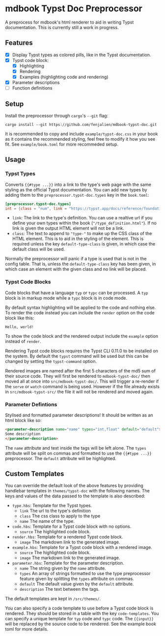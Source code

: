 # mdbook Typst Doc Preprocessor
A preprocess for mdbook's html renderer to aid in writing Typst documentation. This is currently still a work in progress.

## Features
- [x] Display Typst types as colored pills, like in the Typst documentation.
- [x] Typst code block:
  - [x] Highlighting
  - [x] Rendering
  - [x] Examples (highlighting code and rendering)
- [x] Parameter descriptions
- [ ] Function definitions

## Setup
Install the preprocessor through `cargo`'s `--git` flag:
```
cargo install --git https://github.com/fenjalien/mdbook-typst-doc.git
```

It is recommended to copy and include `example/typst-doc.css` in your book as it contains the recommended styling, feel free to modify it how you see fit. See `example/book.toml` for more recommeded setup.

## Usage
### Typst Types
Converts `{{#type ...}}` into a link to the type's web page with the same styling as the official Typst documentation. You can add new types by adding them to the `preprocessor.typst-doc.types` key in the `book.toml`:
```toml
[preprocessor.typst-doc.types]
int = {class = "num", link = "https://typst.app/docs/reference/foundations/int/"}
```
- `link`: The link to the type's definition. You can use a realtive url if you define your own types within the book (`"/type_definition.html"`). If no link is given the output HTML element will not be a link.
- `class`: The text to append to `"type-"` to make up the CSS class of the HTML element. This is to aid in the styling of the element. This is required unless the key `default-type-class` is given, in which case the default class will be used.

Normally the preprocessor will panic if a type is used that is not in the config table. That is, unless the `default-type-class` key has been given, in which case an element with the given class and no link will be placed.

### Typst Code Blocks
Code blocks that have a language `typ` or `typc` can be processed. A `typ` block is in markup mode while a `typc` block is in code mode.

By default syntax highlighting will be applied to the code and nothing else. To render the code instead you can include the `render` option on the code block like this:
```typ,render
Hello, world!
```
To show the code block and the rendered output include the `example` option instead of `render`.

Rendering Typst code blocks requires the Typst CLI 0.11.0 to be installed on the system. By default the `typst` command will be used but this can be changed by setting the `typst-command` option.

Rendered images are named after the first 5 characters of the md5 sum of their source code. They will first be rendered to `mdbook-typst-doc/` then moved all at once into `src/mdbook-typst-doc/`. This will trigger a re-render if the `serve` or `watch` command is being used. However if the file already exists in `src/mdbook-typst-src/` the file it will not be rendered and moved again.

### Parameter Defintions
Stylised and formatted parameter descriptions! It should be written as an html block like so:
```html
<parameter-description name="name" types="int,float" default="default">
Some description
</parameter-description>
```

The `name` attribute and text inside the tags will be left alone. The `types` attribute will be split on commas and formatted to use the `{{#type ...}}` preprocessor. The `default` attribute will be highlighted.


## Custom Templates
You can override the default look of the above features by providing handlebar templates in `themes/typst-doc` with the following names. The keys and values of the data passed to the template is also described:
- `type.hbs`: Template for the Typst types.
  - `link` The url to the type's definition
  - `class` The css class to apply to the type
  - `name` The name of the type.
- `code.hbs`: Template for a Typst code block with no options.
  - `source` The highlighted code block.
- `render.hbs`: Template for a rendered Typst code block.
  - `image` The markdown link to the generated image.
- `example.hbs`: Template for a Typst code block with a rendered image.
  - `source` The highlighted code block.
  - `image` The markdown link to the generated image.
- `parameter.hbs`: Template for the parameter description.
  - `name` The string given by the `name` attribute.
  - `types` An array of strings formatted to use the type preprocessor feature given by splitting the `types` attribute on commas.
  - `default` The default value given by the `default` attribute.
  - `description` The text between the tags.

 The default templates are kept in `/src/themes/`.

You can also specify a code template to use before a Typst code block is rendered. They should be stored in a table with the key `code-templates`. You can specify a unique template for `typ` code and `typc` code. The `{{input}}` will be replaced by the source code to be rendered. See the example book toml for more details.